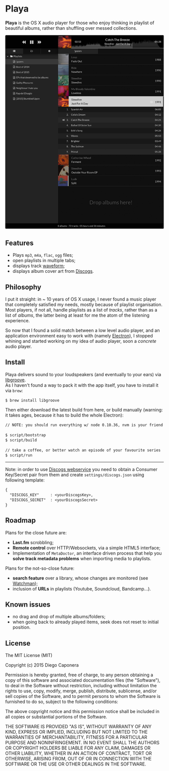 # Playa

**Playa** is the OS X audio player for those who enjoy thinking in playlist of beautiful albums, rather than shuffling over messed collections.

![Playa Screenshot](docs/images/playa.png)

## Features

- Plays `mp3`, `m4a`, `flac`, `ogg` files;
- open playlists in multiple tabs;
- displays track [waveform](https://github.com/andrewrk/waveform);
- displays album cover art from [Discogs](https://www.discogs.com/developers/).

## Philosophy

I put it straight: in ~ 10 years of OS X usage, I never found a music player that completely satisfied my needs, mostly because of playlist organisation.
Most players, if not all, handle playlists as a list of _tracks_, rather than as a list of _albums_, the latter being at least for me the atom of the listening experience.

So now that I found a solid match between a low level audio player, and an application environment easy to work with (namely [Electron](https://github.com/atom/electron)), I stopped whining and started working on my idea of audio player, soon a _concrete_ audio player.

## Install

Playa delivers sound to your loudspeakers (and eventually to your ears) via [libgroove](https://github.com/andrewrk/libgroove).  
As I haven't found a way to pack it with the app itself, you have to install it via `brew`:

    $ brew install libgroove

Then either download the latest build from here, or build manually (warning: it takes ages, because it has to build the whole Electron):

    // NOTE: you should run everything w/ node 0.10.36, nvm is your friend

    $ script/bootstrap
    $ script/build

    // take a coffee, or better watch an episode of your favourite series
    $ script/run

---

Note: in order to use [Discogs webservice](https://www.discogs.com/developers/) you need to obtain a Consumer Key/Secret pair from them and create `settings/discogs.json` using following template:

    {
      "DISCOGS_KEY"     : <yourDiscogsKey>,
      "DISCOGS_SECRET"  : <yourDiscogsSecret>
    }

## Roadmap

Plans for the close future are:

- **Last.fm** scrobbling;
- **Remote control** over HTTP/Websockets, via a simple HTML5 interface;
- Implementation of `MetaDoctor`, an interface driven process that help you **solve track metadata problems** when importing media to playlists.

Plans for the not-so-close future:

- **search feature** over a library, whose changes are monitored (see [Watchman](https://facebook.github.io/watchman/));
- inclusion of **URLs** in playlists (Youtube, Soundcloud, Bandcamp...).

## Known issues

- no drag and drop of multiple albums/folders;
- when going back to already played items, seek does not reset to initial position.

## License

The MIT License (MIT)

Copyright (c) 2015 Diego Caponera

Permission is hereby granted, free of charge, to any person obtaining a copy
of this software and associated documentation files (the "Software"), to deal
in the Software without restriction, including without limitation the rights
to use, copy, modify, merge, publish, distribute, sublicense, and/or sell
copies of the Software, and to permit persons to whom the Software is
furnished to do so, subject to the following conditions:

The above copyright notice and this permission notice shall be included in
all copies or substantial portions of the Software.

THE SOFTWARE IS PROVIDED "AS IS", WITHOUT WARRANTY OF ANY KIND, EXPRESS OR
IMPLIED, INCLUDING BUT NOT LIMITED TO THE WARRANTIES OF MERCHANTABILITY,
FITNESS FOR A PARTICULAR PURPOSE AND NONINFRINGEMENT. IN NO EVENT SHALL THE
AUTHORS OR COPYRIGHT HOLDERS BE LIABLE FOR ANY CLAIM, DAMAGES OR OTHER
LIABILITY, WHETHER IN AN ACTION OF CONTRACT, TORT OR OTHERWISE, ARISING FROM,
OUT OF OR IN CONNECTION WITH THE SOFTWARE OR THE USE OR OTHER DEALINGS IN
THE SOFTWARE.
